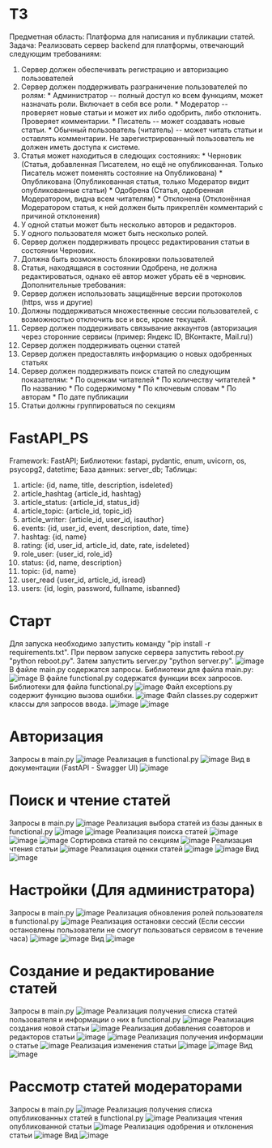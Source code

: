 # ТЗ
Предметная область:
  Платформа для написания и публикации статей.
Задача:
  Реализовать сервер backend для платформы, отвечающий следующим требованиям:
  1) Сервер должен обеспечивать регистрацию и авторизацию пользователей
  2) Сервер должен поддерживать разграничение пользователей по ролям:
    * Администратор -- полный доступ ко всем функциям, может назначать роли. Включает в себя все роли.
    * Модератор -- проверяет новые статьи и может их либо одобрить, либо отклонить. Проверяет комментарии.
    * Писатель -- может создавать новые статьи.
    * Обычный пользователь (читатель) -- может читать статьи и оставлять комментарии.
     Не зарегистрированный пользователь не должен иметь доступа к системе.
  3) Статья может находиться в следющих состояниях:
    * Черновик (Статья, добавленная Писателем, но ещё не опубликованная. Только Писатель может поменять состояние на Опубликована)
    * Опубликована (Опубликованная статья, только Модератор видит опубликованные статьи)
    * Одобрена (Статья, одобренная Модератором, видна всем читателям)
    * Отклонена (Отклонённая Модератором статья, к ней должен быть прикреплён комментарий с причиной отклонения)
  4) У одной статьи может быть несколько авторов и редакторов.
  5) У одного пользователя может быть несколько ролей.
  6) Сервер должен поддерживать процесс редактирования статьи в состоянии Черновик.
  7) Должна быть возможность блокировки пользователей
  8) Статья, находящаяся в состоянии Одобрена, не должна редактироваться, однако её автор может убрать её в черновик.
  Дополнительные требования:
  9) Сервер должен использовать защищённые версии протоколов (https, wss и другие)
  10) Должны поддерживаться множественные сессии пользователей, с возможностью отключить все и все, кроме текущей.
  11) Сервер должен поддерживать связывание аккаунтов (авторизация через сторонние сервисы (пример: Яндекс ID, ВКонтакте, Mail.ru))
  12) Сервер должен поддерживать оценки статей
  13) Сервер должен предоставлять информацию о новых одобренных статьях 
  14) Сервер должен поддерживать поиск статей по следующим показателям:
    * По оценкам читателей
    * По количеству читателей
    * По названию
    * По содержимому
    * По ключевым словам
    * По авторам 
    * По дате публикации
  15) Статьи должны группироваться по секциям

# FastAPI_PS
Framework: FastAPI;
Библиотеки: fastapi, pydantic, enum, uvicorn, os, psycopg2, datetime;
База данных: server_db;
Таблицы:
  1) article: {id, name, title, description, isdeleted}
  2) article_hashtag {article_id, hashtag}
  3) article_status: {article_id, status_id}
  4) article_topic: {article_id, topic_id}
  5) article_writer: {article_id, user_id, isauthor}
  6) events: {id, user_id, event, description, date, time}
  7) hashtag: {id, name}
  8) rating: {id, user_id, article_id, date, rate, isdeleted}
  9) role_user: {user_id, role_id}
  10) status: {id, name, description}
  11) topic: {id, name}
  12) user_read {user_id, article_id, isread}
  13) users: {id, login, password, fullname, isbanned}

# Старт
Для запуска необходимо запустить команду "pip install -r requirements.txt".
При первом запуске сервера запустить reboot.py "python reboot.py".
Затем запустить server.py "python server.py".
![image](https://user-images.githubusercontent.com/90326938/185350116-eb1bb26d-622f-4644-ae10-11686e2150b4.png)
В файле main.py содержатся запросы. Библиотеки для файла main.py:
![image](https://user-images.githubusercontent.com/90326938/185352030-36308bcd-25f4-4ff7-bac8-0c6ec7b12224.png)
В файле functional.py содержатся функции всех запросов. Библиотеки для файла functional.py
![image](https://user-images.githubusercontent.com/90326938/185352289-06ac3fde-20e2-4641-b30f-f1be78610ac5.png)
Файл exceptions.py содержит функцию вызова ошибки.
![image](https://user-images.githubusercontent.com/90326938/185352983-6008d167-eee0-4118-bed5-c65e9e738a5c.png)
Файл classes.py содержит классы для запросов ввода.
![image](https://user-images.githubusercontent.com/90326938/185353719-1139a0f2-7214-4932-9ef1-61010d547dca.png)
![image](https://user-images.githubusercontent.com/90326938/185353832-30c0ab6e-6a07-445c-9967-cb32441e3a8a.png)

# Авторизация
Запросы в main.py
![image](https://user-images.githubusercontent.com/90326938/185355606-f84e745c-2dab-4680-95d0-c47680e7f9cb.png)
Реализация в functional.py
![image](https://user-images.githubusercontent.com/90326938/185356262-bc8ad11e-0c91-4dc0-8981-aac88cb5a54b.png)
Вид в документации (FastAPI - Swagger UI)
![image](https://user-images.githubusercontent.com/90326938/185348472-399bff33-6893-44c8-9d2e-12c7f4b84ec4.png)

# Поиск и чтение статей
Запросы в main.py
![image](https://user-images.githubusercontent.com/90326938/185356826-f328eade-904a-4a9b-bfa2-26e696bf5a85.png)
Реализация выбора статей из базы данных в functional.py
![image](https://user-images.githubusercontent.com/90326938/185359503-888b8526-d4c4-4493-8514-4dcfdd695643.png)
![image](https://user-images.githubusercontent.com/90326938/185359748-f4b6b0e5-8af0-4c29-a131-b7dee6df6d36.png)
Реализация поиска статей
![image](https://user-images.githubusercontent.com/90326938/185360286-444c1923-ad94-4aeb-af25-bba61a251890.png)
![image](https://user-images.githubusercontent.com/90326938/185360491-0abd8a22-62c8-4338-acdf-a781f6500367.png)
![image](https://user-images.githubusercontent.com/90326938/185360630-2b6433b5-4bcc-4d97-abb4-9ca5073a2c00.png)
Сортировка статей по секциям
![image](https://user-images.githubusercontent.com/90326938/185360696-fc91a5e6-ff91-4237-864d-87ddf3ec9dec.png)
Реализация чтения статьи
![image](https://user-images.githubusercontent.com/90326938/185361435-f9262b7a-c101-495a-b465-79b736729787.png)
Реализация оценки статей
![image](https://user-images.githubusercontent.com/90326938/185361746-d3dc5d5f-cfde-46d5-b625-6eac046414b5.png)
![image](https://user-images.githubusercontent.com/90326938/185361624-d615e446-baa6-4813-b289-80a31631af0e.png)
Вид
![image](https://user-images.githubusercontent.com/90326938/185362679-651516f7-eb84-4813-a89e-fe9a035706dd.png)

# Настройки (Для администратора)
Запросы в main.py
![image](https://user-images.githubusercontent.com/90326938/185363479-e910abc9-9ae9-4ab4-a016-78c5a9e1f95b.png)
Реализация обновления ролей пользователя в functional.py
![image](https://user-images.githubusercontent.com/90326938/185363168-3c8975eb-bf73-429b-ae21-a2abb0fe6cb6.png)
Реализация остановки сессий (Если сессии остановлены пользователи не смогут пользоваться сервисом в течение часа)
![image](https://user-images.githubusercontent.com/90326938/185363930-73124ba4-7b06-4f6e-bb2b-354f8c66e317.png)
![image](https://user-images.githubusercontent.com/90326938/185364110-455a3ee8-bc97-43bf-b876-8d92ae66d4fc.png)
Вид
![image](https://user-images.githubusercontent.com/90326938/185364694-21fcbba2-477d-4a07-aff2-4adde020d5b1.png)

# Создание и редактирование статей
Запросы в main.py
![image](https://user-images.githubusercontent.com/90326938/185366321-ed0ab5b6-09bb-49ec-a456-8312a458da89.png)
Реализация получения списка статей пользователя и информации о них в functional.py
![image](https://user-images.githubusercontent.com/90326938/185366874-9dcc81ce-259c-40fc-a1e6-1d3054da8f62.png)
Реализация создания новой статьи
![image](https://user-images.githubusercontent.com/90326938/185367210-74b58aec-8cf6-45e4-b450-effe99e908a1.png)
Реализация добавления соавторов и редакторов статьи
![image](https://user-images.githubusercontent.com/90326938/185368676-c4b21e33-8434-48cd-b288-c2e02918d1e7.png)
![image](https://user-images.githubusercontent.com/90326938/185368787-aec70f4b-3501-4399-873f-b26cbfe5dd55.png)
Реализация получения информации о статье
![image](https://user-images.githubusercontent.com/90326938/185369100-ad08831d-1938-43c1-a13a-e5b0560016fb.png)
Реализация изменения статьи
![image](https://user-images.githubusercontent.com/90326938/185369309-410f4dc6-aeed-48b5-9042-9b214d4a9924.png)
![image](https://user-images.githubusercontent.com/90326938/185369396-87be72d1-ce98-47c0-82a5-2dafefa19461.png)
Вид
![image](https://user-images.githubusercontent.com/90326938/185369616-49709b6d-60fc-40b8-843d-ab5066b907f0.png)

# Рассмотр статей модераторами
Запросы в main.py
![image](https://user-images.githubusercontent.com/90326938/185369902-a916bd8c-cc97-4430-a826-dddec1e9ab94.png)
Реализация получения списка опубликованных статей в functional.py
![image](https://user-images.githubusercontent.com/90326938/185370110-13422fb0-51be-47b1-8591-b5c7d7d6d818.png)
Реализация чтения опубликованной статьи
![image](https://user-images.githubusercontent.com/90326938/185370288-bcd6b0fa-157d-44e0-a794-3e8fc68fdd34.png)
Реализация одобрения и отклонения статьи
![image](https://user-images.githubusercontent.com/90326938/185370582-b7c02fb6-1746-49de-a90a-b46ef934c022.png)
Вид
![image](https://user-images.githubusercontent.com/90326938/185370686-13433930-4668-4f35-828d-e96f849595d2.png)
